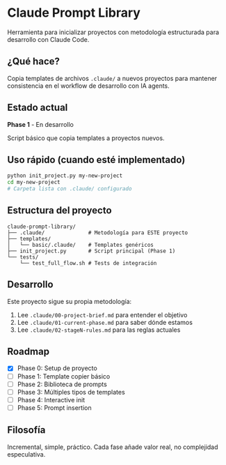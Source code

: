 # Claude Prompt Library

Herramienta para inicializar proyectos con metodología estructurada para desarrollo con Claude Code.

## ¿Qué hace?

Copia templates de archivos `.claude/` a nuevos proyectos para mantener consistencia en el workflow de desarrollo con IA agents.

## Estado actual

**Phase 1** - En desarrollo

Script básico que copia templates a proyectos nuevos.

## Uso rápido (cuando esté implementado)

```bash
python init_project.py my-new-project
cd my-new-project
# Carpeta lista con .claude/ configurado
```

## Estructura del proyecto

```
claude-prompt-library/
├── .claude/              # Metodología para ESTE proyecto
├── templates/
│   └── basic/.claude/    # Templates genéricos
├── init_project.py       # Script principal (Phase 1)
└── tests/
    └── test_full_flow.sh # Tests de integración
```

## Desarrollo

Este proyecto sigue su propia metodología:

1. Lee `.claude/00-project-brief.md` para entender el objetivo
2. Lee `.claude/01-current-phase.md` para saber dónde estamos
3. Lee `.claude/02-stageN-rules.md` para las reglas actuales

## Roadmap

- [x] Phase 0: Setup de proyecto
- [ ] Phase 1: Template copier básico
- [ ] Phase 2: Biblioteca de prompts
- [ ] Phase 3: Múltiples tipos de templates
- [ ] Phase 4: Interactive init
- [ ] Phase 5: Prompt insertion

## Filosofía

Incremental, simple, práctico. Cada fase añade valor real, no complejidad especulativa.
